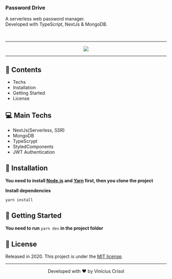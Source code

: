 ### Password Drive

A serverless web password manager. <br />
Developed with TypeScript, NextJs & MongoDB.

<br />

---

<p align="center"><img src="https://res.cloudinary.com/dfhay5bfg/image/upload/v1601513911/Github/password-drive.png"/></p>

---

## :pushpin: Contents

* Techs
* Installation
* Getting Started
* License

## 💻  Main Techs

* NextJs(Serverless, SSR)
* MongoDB
* TypeScrypt
* StyledComponents
* JWT Authentication

## :construction_worker: Installation

**You need to install [Node.js](https://nodejs.org/en/download/) and [Yarn](https://yarnpkg.com/) first, then you clone the project**

**Install dependencies**

```yarn install```

## :runner: Getting Started

**You need to run** ```yarn dev``` **in the project folder**

## :closed_book: License

Released in 2020.
This project is under the [MIT license](https://github.com/ViniciusCrisol/password-drive/blob/master/LICENSE).

---

<p align="center">
  Developed with ❤️ by Vinícius Crisol
</p>
